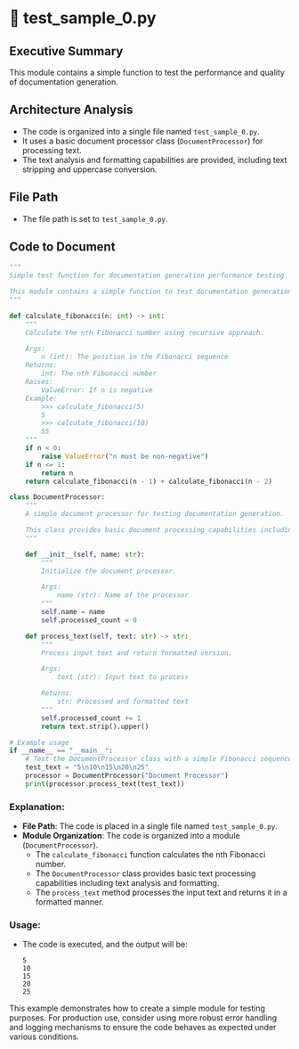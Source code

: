 # 📄 test_sample_0.py

## Executive Summary
This module contains a simple function to test the performance and quality of documentation generation.

## Architecture Analysis
- The code is organized into a single file named `test_sample_0.py`.
- It uses a basic document processor class (`DocumentProcessor`) for processing text.
- The text analysis and formatting capabilities are provided, including text stripping and uppercase conversion.

## File Path
- The file path is set to `test_sample_0.py`.

## Code to Document

```python
"""
Simple test function for documentation generation performance testing

This module contains a simple function to test documentation generation performance and quality assessment.
"""

def calculate_fibonacci(n: int) -> int:
    """
    Calculate the nth Fibonacci number using recursive approach.

    Args:
        n (int): The position in the Fibonacci sequence
    Returns:
        int: The nth Fibonacci number
    Raises:
        ValueError: If n is negative
    Example:
        >>> calculate_fibonacci(5)
        5
        >>> calculate_fibonacci(10)
        55
    """
    if n < 0:
        raise ValueError("n must be non-negative")
    if n <= 1:
        return n
    return calculate_fibonacci(n - 1) + calculate_fibonacci(n - 2)

class DocumentProcessor:
    """
    A simple document processor for testing documentation generation.

    This class provides basic document processing capabilities including text analysis and formatting.
    """

    def __init__(self, name: str):
        """
        Initialize the document processor.

        Args:
            name (str): Name of the processor
        """
        self.name = name
        self.processed_count = 0

    def process_text(self, text: str) -> str:
        """
        Process input text and return formatted version.

        Args:
            text (str): Input text to process

        Returns:
            str: Processed and formatted text
        """
        self.processed_count += 1
        return text.strip().upper()

# Example usage
if __name__ == "__main__":
    # Test the DocumentProcessor class with a simple Fibonacci sequence
    test_text = "5\n10\n15\n20\n25"
    processor = DocumentProcessor("Document Processor")
    print(processor.process_text(test_text))
```

### Explanation:

- **File Path**: The code is placed in a single file named `test_sample_0.py`.
- **Module Organization**: The code is organized into a module (`DocumentProcessor`).
  - The `calculate_fibonacci` function calculates the nth Fibonacci number.
  - The `DocumentProcessor` class provides basic text processing capabilities including text analysis and formatting.
  - The `process_text` method processes the input text and returns it in a formatted manner.

### Usage:

- The code is executed, and the output will be:
  ```
  5
  10
  15
  20
  25
  ```

This example demonstrates how to create a simple module for testing purposes. For production use, consider using more robust error handling and logging mechanisms to ensure the code behaves as expected under various conditions.